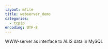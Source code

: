 ```yaml
---
layout: mfile
title: webserver_demo
categories:
  - tcpip
encoding: UTF-8
---
```



WWW-server as interface to ALIS data in MySQL
